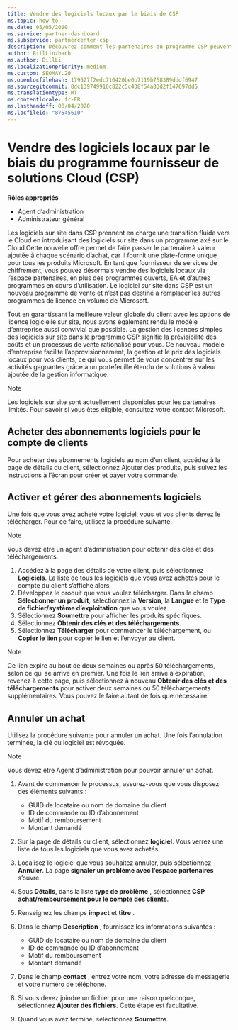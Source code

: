 ```yaml
---
title: Vendre des logiciels locaux par le biais de CSP
ms.topic: how-to
ms.date: 05/05/2020
ms.service: partner-dashboard
ms.subservice: partnercenter-csp
description: Découvrez comment les partenaires du programme CSP peuvent acheter, gérer, vendre et annuler des abonnements logiciels locaux pour le compte de clients dans l’espace partenaires.
author: BillLinzbach
ms.author: BillLi
ms.localizationpriority: medium
ms.custom: SEOMAY.20
ms.openlocfilehash: 179527f2edc710420be0b7119b758389dddf6947
ms.sourcegitcommit: 8dc139749916c822c5c438f54a03d2f147697dd5
ms.translationtype: MT
ms.contentlocale: fr-FR
ms.lasthandoff: 08/04/2020
ms.locfileid: "87545610"
---
```

# <a name="sell-on-premise-software-through-the-cloud-solution-provider-csp-program"></a>Vendre des logiciels locaux par le biais du programme fournisseur de solutions Cloud (CSP)

**Rôles appropriés**

- Agent d’administration
- Administrateur général

Les logiciels sur site dans CSP prennent en charge une transition fluide vers le Cloud en introduisant des logiciels sur site dans un programme axé sur le Cloud.Cette nouvelle offre permet de faire passer le partenaire à valeur ajoutée à chaque scénario d’achat, car il fournit une plate-forme unique pour tous les produits Microsoft. En tant que fournisseur de services de chiffrement, vous pouvez désormais vendre des logiciels locaux via l’espace partenaires, en plus des programmes ouverts, EA et d’autres programmes en cours d’utilisation. Le logiciel sur site dans CSP est un nouveau programme de vente et n’est pas destiné à remplacer les autres programmes de licence en volume de Microsoft. 
 
Tout en garantissant la meilleure valeur globale du client avec les options de licence logicielle sur site, nous avons également rendu le modèle d’entreprise aussi convivial que possible. La gestion des licences simples des logiciels sur site dans le programme CSP signifie la prévisibilité des coûts et un processus de vente rationalisé pour vous. Ce nouveau modèle d’entreprise facilite l’approvisionnement, la gestion et le prix des logiciels locaux pour vos clients, ce qui vous permet de vous concentrer sur les activités gagnantes grâce à un portefeuille étendu de solutions à valeur ajoutée de la gestion informatique. 

>[!NOTE]
>Les logiciels sur site sont actuellement disponibles pour les partenaires limités. Pour savoir si vous êtes éligible, consultez votre contact Microsoft. 


## <a name="buy-software-subscriptions-on-behalf-of-customers"></a>Acheter des abonnements logiciels pour le compte de clients

Pour acheter des abonnements logiciels au nom d’un client, accédez à la page de détails du client, sélectionnez Ajouter des produits, puis suivez les instructions à l’écran pour créer et payer votre commande.

## <a name="activate-and-manage-software-subscriptions"></a>Activer et gérer des abonnements logiciels

Une fois que vous avez acheté votre logiciel, vous et vos clients devez le télécharger. Pour ce faire, utilisez la procédure suivante. 

>[!NOTE]
>Vous devez être un agent d’administration pour obtenir des clés et des téléchargements. 

1. Accédez à la page des détails de votre client, puis sélectionnez **Logiciels**. La liste de tous les logiciels que vous avez achetés pour le compte du client s’affiche alors. 
2.  Développez le produit que vous voulez télécharger. Dans le champ **Sélectionner un produit**, sélectionnez la **Version**, la **Langue** et le **Type de fichier/système d’exploitation** que vous voulez. 
3.  Sélectionnez **Soumettre** pour afficher les produits spécifiques. 
4.  Sélectionnez **Obtenir des clés et des téléchargements**. 
5.  Sélectionnez **Télécharger** pour commencer le téléchargement, ou **Copier le lien** pour copier le lien et l’envoyer au client. 

>[!NOTE]
>Ce lien expire au bout de deux semaines ou après 50 téléchargements, selon ce qui se arrive en premier. Une fois le lien arrivé à expiration, revenez à cette page, puis sélectionnez à nouveau **Obtenir des clés et des téléchargements** pour activer deux semaines ou 50 téléchargements supplémentaires. Vous pouvez le faire autant de fois que nécessaire. 


## <a name="cancel-a-purchase"></a>Annuler un achat

Utilisez la procédure suivante pour annuler un achat. Une fois l’annulation terminée, la clé du logiciel est révoquée. 

>[!NOTE]
>Vous devez être Agent d’administration pour pouvoir annuler un achat. 

1.  Avant de commencer le processus, assurez-vous que vous disposez des éléments suivants : 
    - GUID de locataire ou nom de domaine du client
    - ID de commande ou ID d’abonnement
    - Motif du remboursement
    - Montant demandé

2.  Sur la page de détails du client, sélectionnez **logiciel**. Vous verrez une liste de tous les logiciels que vous avez achetés. 

3.  Localisez le logiciel que vous souhaitez annuler, puis sélectionnez **Annuler**. La page **signaler un problème avec l’espace partenaires** s’ouvre. 

4.  Sous **Détails**, dans la liste **type de problème** , sélectionnez **CSP achat/remboursement pour le compte des clients**.

5.  Renseignez les champs **impact** et **titre** . 

6.  Dans le champ **Description** , fournissez les informations suivantes : 
    -   GUID de locataire ou nom de domaine du client
    -   ID de commande ou ID d’abonnement
    -   Motif du remboursement
    -   Montant demandé

7.  Dans le champ **contact** , entrez votre nom, votre adresse de messagerie et votre numéro de téléphone. 

8.  Si vous devez joindre un fichier pour une raison quelconque, sélectionnez **Ajouter des fichiers**. Cette étape est facultative. 

9.  Quand vous avez terminé, sélectionnez **Soumettre**.